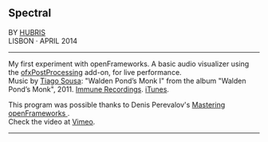 ## Spectral

BY [HUBRIS](http://cargocollective.com/hubris "See more of Hubris ->")  
LISBON · APRIL 2014 

--- 
  

My first experiment with openFrameworks. A basic audio visualizer using the [ofxPostProcessing](http://www.neilmendoza.com/ofxpostprocessing/) add-on, for live performance.  
Music by [Tiago Sousa](http://tiagosousa.org): "Walden Pond’s Monk I" from the album "Walden Pond’s Monk", 2011. [Immune Recordings](http://immunerecordings.net/catalog/walden-ponds-monk/). [iTunes](http://itunes.apple.com/br/album/walden-ponds-monk/id441421450).  

This program was possible thanks to Denis Perevalov's [Mastering openFrameworks ](http://masteringof.wordpress.com).  
Check the video at [Vimeo](https://vimeo.com/93052927).  

---
